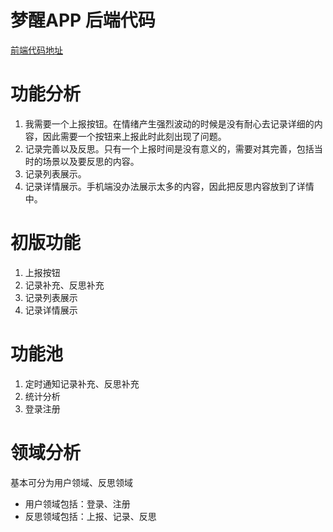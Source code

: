 # 梦醒APP 后端代码

[前端代码地址](https://github.com/stong1994/wake_up_frontend)

# 功能分析
1. 我需要一个上报按钮。在情绪产生强烈波动的时候是没有耐心去记录详细的内容，因此需要一个按钮来上报此时此刻出现了问题。
2. 记录完善以及反思。只有一个上报时间是没有意义的，需要对其完善，包括当时的场景以及要反思的内容。
3. 记录列表展示。
4. 记录详情展示。手机端没办法展示太多的内容，因此把反思内容放到了详情中。

# 初版功能
1. 上报按钮
2. 记录补充、反思补充
3. 记录列表展示
4. 记录详情展示

# 功能池
1. 定时通知记录补充、反思补充
2. 统计分析
3. 登录注册

# 领域分析
基本可分为用户领域、反思领域  
- 用户领域包括：登录、注册
- 反思领域包括：上报、记录、反思
